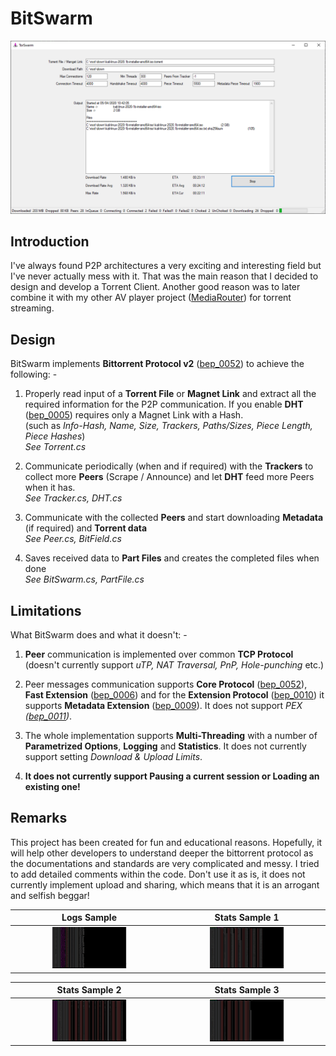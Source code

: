 # BitSwarm
<p align="center"><img src="Images/readme1.png"/></p>

## Introduction
I've always found P2P architectures a very exciting and interesting field but I've never actually mess with it. That was the main reason that I decided to design and develop a Torrent Client. Another good reason was to later combine it with my other AV player project (<a href="https://github.com/SuRGeoNix/MediaRouter">MediaRouter</a>) for torrent streaming.

## Design

BitSwarm implements __Bittorrent Protocol v2__ (<a href="http://bittorrent.org/beps/bep_0052.html">bep_0052</a>) to achieve the following: -

1) Properly read input of a __Torrent File__ or __Magnet Link__ and extract all the required information for the P2P communication. If you enable __DHT__ (<a href="http://bittorrent.org/beps/bep_0005.html">bep_0005</a>) requires only a Magnet Link with a Hash.
<br/>(such as *Info-Hash, Name, Size, Trackers, Paths/Sizes, Piece Length, Piece Hashes*)
<br/>*See Torrent.cs*
		
2) Communicate periodically (when and if required) with the __Trackers__ to collect more __Peers__ (Scrape / Announce) and let __DHT__ feed more Peers when it has.
<br/>*See Tracker.cs, DHT.cs*

3) Communicate with the collected __Peers__ and start downloading __Metadata__ (if required) and __Torrent data__
<br/>*See Peer.cs, BitField.cs*

4) Saves received data to __Part Files__ and creates the completed files when done
<br/>*See BitSwarm.cs, PartFile.cs*

## Limitations

What BitSwarm does and what it doesn't: -

1) __Peer__ communication is implemented over common __TCP Protocol__ (doesn't currently support *uTP, NAT Traversal, PnP, Hole-punching* etc.)

2) Peer messages communication supports __Core Protocol__ (<a href="http://bittorrent.org/beps/bep_0052.html">bep_0052</a>), __Fast Extension__ (<a href="http://bittorrent.org/beps/bep_0006.html">bep_0006</a>) and for the __Extension Protocol__ (<a href="http://bittorrent.org/beps/bep_0010.html">bep_0010</a>) it supports __Metadata Extension__ (<a href="http://bittorrent.org/beps/bep_0009.html">bep_0009</a>). It does not support *PEX (<a href="http://bittorrent.org/beps/bep_0011.html">bep_0011</a>)*.
   
3) The whole implementation supports __Multi-Threading__ with a number of __Parametrized Options__, __Logging__ and __Statistics__. It does not currently support setting *Download & Upload Limits*.

4) __It does not currently support Pausing a current session or Loading an existing one!__

## Remarks

This project has been created for fun and educational reasons. Hopefully, it will help other developers to understand deeper the bittorrent protocol as the documentations and standards are very complicated and messy. I tried to add detailed comments within the code. Don't use it as is, it does not currently implement upload and sharing, which means that it is an arrogant and selfish beggar!

| Logs Sample | Stats Sample 1 |
| :-------------:       |:-------------:            |
| <a href="Images/logs1.png"><img src="Images/logs1.png" width="50%" heigt="50%"/></a> | <a href="Images/stats1.png"><img src="Images/stats1.png" width="50%" heigt="50%"/></a> |

| Stats Sample 2 | Stats Sample 3 |
| :-------------:       |:-------------:            |
| <a href="Images/stats2.png"><img src="Images/stats2.png" width="50%" heigt="50%"/></a> | <a href="Images/stats3.png"><img src="Images/stats3.png" width="50%" heigt="50%"/></a> |